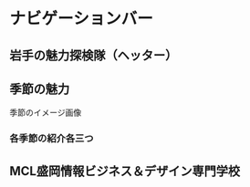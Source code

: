 # ナビゲーションバー  
## 岩手の魅力探検隊（ヘッター）  
## 季節の魅力  
季節のイメージ画像  
### 各季節の紹介各三つ  
## MCL盛岡情報ビジネス＆デザイン専門学校  


